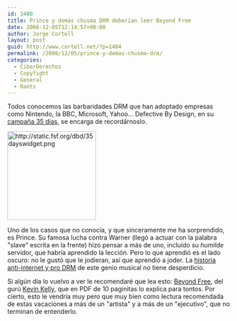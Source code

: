 ```yaml
---
id: 1400
title: Prince y demás chusma DRM deberían leer Beyond Free
date: 2008-12-05T12:14:57+00:00
author: Jorge Cortell
layout: post
guid: http://www.cortell.net/?p=1404
permalink: /2008/12/05/prince-y-demas-chusma-drm/
categories:
  - CiberDerechos
  - Copyfight
  - General
  - Rants
---
```

Todos conocemos las barbaridades DRM que han adoptado empresas como Nintendo, la BBC, Microsoft, Yahoo... Defective By Design, en su <a title="http://www.defectivebydesign.org/days/" href="http://www.defectivebydesign.org/days/" target="_blank">campaña 35 días</a>, se encarga de recordárnoslo.

<img src="http://static.fsf.org/dbd/35dayswidget.png" alt="http://static.fsf.org/dbd/35dayswidget.png" width="200" height="200" />

Uno de los casos que no conocía, y que sinceramente me ha sorprendido, es Prince. Su famosa lucha contra Warner (llegó a actuar con la palabra "slave" escrita en la frente) hizo pensar a más de uno, incluído su _humilde_ servidor, que habría aprendido la lección. Pero lo que aprendió es el lado oscuro: no le gustó que le jodieran, así que aprendió a joder. La <a title="http://www.defectivebydesign.org/day07-prince" href="http://www.defectivebydesign.org/day07-prince" target="_blank">historia anti-internet y pro DRM</a> de este genio musical no tiene desperdicio.

Si algún día lo vuelvo a ver le recomendaré que lea esto: <a title="http://changethis.com/53.01.BeyondFree" href="http://changethis.com/53.01.BeyondFree" target="_blank">Beyond Free</a>, del gurú <a title="www.kk.org" href="http://www.kk.org" target="_blank">Kevin Kelly</a>, que en PDF de 10 paginitas lo explica para tontos. Por cierto, esto le vendría muy pero que muy bien como lectura recomendada de estas vacaciones a más de un "artista" y a más de un "ejecutivo", que no terminan de entenderlo.